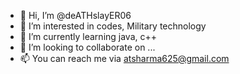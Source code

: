 - 👋 Hi, I’m @deATHslayER06
- 👀 I’m interested in codes, Military technology
- 🌱 I’m currently learning java, c++
- 💞️ I’m looking to collaborate on ...
- 📫 You can reach me via atsharma625@gmail.com

<!---
deATHslayER06/deATHslayER06 is a ✨ special ✨ repository because its `README.md` (this file) appears on your GitHub profile.
You can click the Preview link to take a look at your changes.
--->
